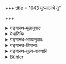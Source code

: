 +++
title = "043 मुञ्जालाभे तु"

+++

<details><summary>गङ्गानथ-मूलानुवादः</summary>

In the event of Muñja (and thb rest) being not available, they should be made of Kuśa, Ashmantaka and Balvaja,—triplicated with one, three or four knots.—(43)
</details>

<details><summary>मेधातिथिः</summary>

आदिशब्दलोपम् अत्र स्मरन्ति । **मुञ्जाद्यलाभ** इति । **कर्तव्या** इति च बहुवचनम् उपपन्नतरम् । भिन्नजातिसंबन्धितया सुव्यक्तो मेखलाभेदः । एकजातिसंबन्धित्वे तु केवलव्यक्तिभेदालम्बनं बहुवचनं स्यात् । विप्रस्येति च प्रकृतस्य बहुवचनेन परिणामः कर्तव्यः । विकल्पश् चैकविषयत्वे स्यात् । न च संभवत्यां गतौ विकल्पो युक्तः । 

- तेन मुञ्जाभावे कौशी । ज्याया अभावे ऽश्मन्तकेन । शाणानां बल्वजैः। तृणौषधिवचनात् कुशादयः । प्रतिनिधिनियमश् चायम् । कुशाद्यभावे ऽप्य् अन्यन् मुञ्जादिसदृशम् उपादेयम् । 

- **त्रिवृत्ता ग्रन्थिनैकेन** । नायं ग्रन्थिसंख्याभेदो वर्णभेदेन । अपि तु प्रत्येकं विकल्पः । कुशादिमेखलास्व् अप्य् अयं ग्रन्थिभेदो धर्मभेदश् चोद्यमानः स्मृत्यन्तरसमाचारस्यानित्यत्वे ऽपि द्रष्टव्यः ॥ २.४३ ॥
</details>

<details><summary>गङ्गानथ-भाष्यानुवादः</summary>

Writers declare that the phrase ‘and the rest’ is understood, the sense being ‘in the event of Muñja *and the rest* being not available.’ And the reason for this is that it is only thus that the plural number ‘should be made,’ becomes more appropriate; specially as the diversity of the girdle has been clearly prescribed in accordance with the diversity of castes. If the girdle spoken of in the present verse were meant for that of any one caste only, then the plural number could be justified only by taking it as referring to the girdle worn by the endless individual members of that one caste; and further, it would be necessary in this case to alter the singular number in ‘*viprasya*’ (of the preceding verse) into the plural number (to bring it into conformity with the present verse); and lastly, in this case all the three alternatives herein mentioned would have to be taken as pertaining to the one girdle (of the Brāhmaṇa only). And no such multiplicity of option should be allowed so long as there is any other way of taking the text.

Thus then the sense of the present verse is as follows—(*a*) if *Muñja* is not available, the girdle should be made of *Kuśa*; if the
*bow-string* is not available, it should be made of *Ashmantaka*; and
(*c*) if the hempen fibre is not available it should be made of
*Balvaja*.

The terms ‘*kuśa*,’ etc., denote grasses and herbs.

This verse is meant to restrict the choice of substitutes; so that in the absence of *kuśa*, etc., one would not be justified in using any other similar substances.

*Triplicated by one knot*. The various numbers (of knots) are not meant
to be restricted to the three castes respectively; they are intended to be optional alternatives for every one of them. This difference in the number of knots in the girdle made of kuśa, etc., as well as the other details laid down in connection with it are to be regarded as regular injunctions, even though the customs laid down in other Smṛtis are not necessarily binding.—(43)
</details>

<details><summary>गङ्गानथ-टिप्पन्यः</summary>

This verse is quoted in *Parāśaramādhava* (Ācāra, p. 447),—and also in
*Madanapārijāta* (p. 20), which latter agrees with Medhātithi in taking
the *Kuśa-Aśmāntaka-Balvaja* as pertaining to the Brāhmaṇa, the Kṣatriya and the Vaiśya respectively.

*Vīramitrodaya* (Saṃskāra, p. 433) explains that the term ‘*Muñja*’ in
the present verse stands for all its variants mentioned in the preceding verse, and proceeds to quote the view that what is meant is that—(*a*) for the Brāhmaṇa in the absence of *Muñja, Kuśa* should be used,—(*b*) for the Kśatriya in the absence of *Murvā, Aśmāntaka*, and (*c*) for the Vaiśya in the absence of *Śaṇa, Balvaja*; but dissents from it, stating it as its own opinion, that all the three substitutes mentioned are meant for each of the primary substances enjoined before. It cites another view, according to which, since the present verse mentions the
*Muñja* only, the meaning must be that the three substitutes are meant
for the Brāhmaṇa only; so that for the Kṣatriya and the Vaiśya, if the substance primarily prescribed under the preceding verse be not available, they should make use of some other suitable material resembling the primary. But this view also is not approved as being in conflict with the text of Yama, which says that—“in the absence, of
*these i.e*. the three, *Muñja, Murvā* and *Śaṇa*, the girdle should be
made of *Kuśa, Aśmāntaka* and *Balvaja*.”

The second half of the verse is quoted in *Vīramitrodaya* (Saṃskāra) on page 432, where it adds that the options mentioned do not depend entirely on the wish of the wearer,—the number of knots being, in fact, determined by the number of *Pravaras* of the *Gotra* to which the boy belongs.

*Nirṇayasindhu* (p. 189) also quotes this verse;—and *Aparārka* (p. 58),
which explains that the knots are to be made in accordance with one’s ‘Gotra-ṛṣis’;—also *Saṃskāramayūkha* (p. 37), which quotes Kullūka’s explanation;—in *Saṃskāraratnamālā* (p. 193) as setting forth substitutes for the girdle-zone; it adds the following notes:—The term ‘*ādi*’ is understood here, the construction being ‘*Muñjādyabhāve*’, ‘in the absence of Muñja *and other substances*’; the number of knots is to be the same as that of the wearer’s *Pravara*;—in *Nṛsiṃhaprasāda* (Saṃskāra, p. 43b);—and in *Smṛticandrikā* (Saṃskāra, p. 80), which adds the note that ‘*trivṛt*’ means ‘threefold’; and that ‘*Muñja*’ here stands for the *Murvā* and other substances specified in the preceding verse.
</details>

<details><summary>गङ्गानथ-तुल्य-वाक्यानि</summary>

*Pāraskara-Gṛhyasūtra*, 2.5.24.—‘In the absence of Muñja, it should
consist of Kuśa, Ashman taka and Balvaja.’

*Yama* (Vīramitrodaya-Sarhskāra, p. 433).—‘In the absence of these
(Muñja, Murvā and Hemp), it should consist of Kuśa, Ashmantaka and Balvaja; and girdles should be made threefold with either one or three knots.’

*Āśvalāyana-Smṛti* (Vīramitrodaya-Saṃskāra, p. 432).—‘The girdle should
be made triplicated; turned round three times; its knots should he three or five or seven.’
</details>

<details><summary>Bühler</summary>

043	If Munga grass (and so forth) be not procurable, (the girdles) may be made of Kusa, Asmantaka, and Balbaga (fibres), with a single threefold knot, or with three or five (knots according to the custom of the family).
</details>
